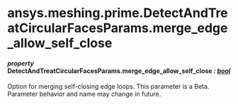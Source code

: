 # ansys.meshing.prime.DetectAndTreatCircularFacesParams.merge_edge_allow_self_close

#### *property* DetectAndTreatCircularFacesParams.merge_edge_allow_self_close *: [bool](https://docs.python.org/3.11/library/functions.html#bool)*

Option for merging self-closing edge loops.
This parameter is a Beta. Parameter behavior and name may change in future.

<!-- !! processed by numpydoc !! -->
